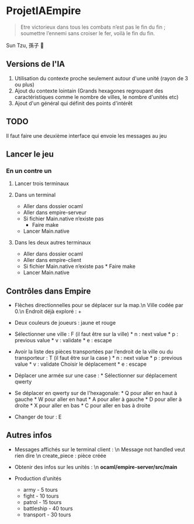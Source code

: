 # ProjetIAEmpire

> Etre victorieux dans tous les combats n’est pas le fin du fin ; soumettre l’ennemi sans croiser le fer, voilà le fin du fin.

Sun Tzu, 孫子 :dragon_face:

## Versions de l'IA

1. Utilisation du contexte proche seulement autour d'une unité (rayon de 3 ou plus)
2. Ajout du contexte lointain (Grands hexagones regroupant des caractéristiques comme le nombre de villes, le nombre d'unités etc)
3. Ajout d'un général qui définit des points d'intérêt

## TODO

Il faut faire une deuxième interface qui envoie les messages au jeu

## Lancer le jeu

### En un contre un

1. Lancer trois terminaux
2. Dans un terminal
      *  Aller dans dossier ocaml
      *  Aller dans empire-serveur
      *  Si fichier Main.native n’existe pas
          *  Faire make
      *  Lancer Main.native

3. Dans les deux autres terminaux
      * Aller dans dossier ocaml
      * Aller dans empire-client
      * Si fichier Main.native n’existe pas
       	    * Faire make
      * Lancer Main.native


## Contrôles dans Empire

* Flèches directionnelles pour se déplacer sur la map.\n
  Ville codée par 0.\n
  Endroit déjà exploré : +

* Deux couleurs de joueurs : jaune et rouge

* Sélectionner une ville : F  (il faut être sur la ville)
      * n : next value
      * p : previous value
      * v : validate
      * e : escape

* Avoir la liste des pièces transportées par l’endroit de la ville ou du transporteur : T (il faut être sur la case )
  	   * n : next value
       * p : previous value
       * v : validate
  	  Choisir le déplacement
       * e : escape

* Déplacer une armée sur une case :
      * Sélectionner sur déplacement qwerty

* Se déplacer en qwerty sur de l'hexagonale:
      *	Q pour aller en haut à gauche
      *	W pour aller en haut
      *	A pour aller à gauche
      *	D pour aller à droite
      *	X pour aller en bas
      *	C pour aller en bas à droite

* Changer de tour : E

## Autres infos

* Messages affichés sur le terminal client : \n
    Message not handled veut rien dire \n
    create_piece : pièce créée

* Obtenir des infos sur les unités : \n
    **ocaml/empire-server/src/main**

* Production d’unités
    * army - 5 tours
    * fight - 10 tours
    * patrol - 15 tours
    * battleship - 40 tours
    * transport - 30 tours
